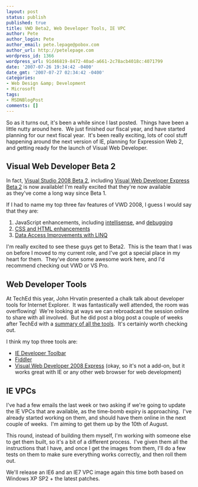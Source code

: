 ```yaml
---
layout: post
status: publish
published: true
title: VWD Beta2, Web Developer Tools, IE VPC
author: Pete
author_login: Pete
author_email: pete.lepage@pobox.com
author_url: http://petelepage.com
wordpress_id: 1366
wordpress_url: 91d46819-8472-40ad-a661-2c78acb4018c:4071799
date: '2007-07-26 19:34:42 -0400'
date_gmt: '2007-07-27 02:34:42 -0400'
categories:
- Web Design &amp; Development
- Microsoft
tags:
- MSDNBlogPost
comments: []
---
```

<p>So as it turns out, it's been a while since I last posted.  Things have been a little nutty around here.  We just finished our fiscal year, and have started planning for our next fiscal year.  It's been really exciting, lots of cool stuff happening around the next version of IE, planning for Expression Web 2, and getting ready for the launch of Visual Web Developer.</p>
<h2>Visual Web Developer Beta 2</h2>
<p>In fact, <a href="http://msdn2.microsoft.com/en-us/vstudio/aa700831.aspx">Visual Studio 2008 Beta 2</a>, including <a href="http://msdn2.microsoft.com/en-us/express/future/bb676747.aspx">Visual Web Developer Express Beta 2</a> is now available! I'm really excited that they're now available as they've come a long way since Beta 1.</p>
<p>If I had to name my top three fav features of VWD 2008, I guess I would say that they are:</p>
<ol>
<li>JavaScript enhancements, including <a href="http://weblogs.asp.net/scottgu/archive/2007/06/21/vs-2008-javascript-intellisense.aspx">intellisense</a>, and <a href="http://weblogs.asp.net/scottgu/archive/2007/07/19/vs-2008-javascript-debugging.aspx">debugging</a></li>
<li><a href="http://weblogs.asp.net/scottgu/archive/2007/07/25/vs-2008-web-designer-and-css-support.aspx">CSS and HTML enhancements</a></li>
<li><a href="http://weblogs.asp.net/scottgu/archive/2007/05/19/using-linq-to-sql-part-1.aspx">Data Access Improvements with LINQ</a></li>
</ol>
<p>I'm really excited to see these guys get to Beta2.  This is the team that I was on before I moved to my current role, and I've got a special place in my heart for them.  They've done some awesome work here, and I'd recommend checking out VWD or VS Pro.</p>
<h2>Web Developer Tools</h2>
<p>At TechEd this year, John Hrvatin presented a chalk talk about developer tools for Internet Explorer.  It was fantastically well attended, the room was overflowing!  We're looking at ways we can rebroadcast the session online to share with all involved.  But he did post a blog post a couple of weeks after TechEd with a <a href="http://blogs.msdn.com/ie/archive/2007/06/22/from-microsoft-teched-2007-web-development-tools-for-internet-explorer.aspx">summary of all the tools</a>.  It's certainly worth checking out.</p>
<p>I think my top three tools are:</p>
<ul>
<li><a href="http://go.microsoft.com/fwlink/?LinkId=92716">IE Developer Toolbar</a></li>
<li><a href="http://www.fiddler2.com/">Fiddler</a></li>
<li><a href="http://msdn2.microsoft.com/en-us/express/future/default.aspx">Visual Web Developer 2008 Express</a> (okay, so it's not a add-on, but it works great with IE or any other web browser for web development)</li>
</ul>
<h2>IE VPCs</h2>
<p>I've had a few emails the last week or two asking if we're going to update the IE VPCs that are available, as the time-bomb expiry is approaching.  I've already started working on them, and should have them online in the next couple of weeks.  I'm aiming to get them up by the 10th of August.</p>
<p>This round, instead of building them myself, I'm working with someone else to get them built, so it's a bit of a different process.  I've given them all the instructions that I have, and once I get the images from them, I'll do a few tests on them to make sure everything works correctly, and then roll them out.</p>
<p>We'll release an IE6 and an IE7 VPC image again this time both based on Windows XP SP2 + the latest patches.</p>
<p><img src="http://blogs.msdn.com/aggbug.aspx?PostID=4071799" alt="" width="1" height="1" /></p>
